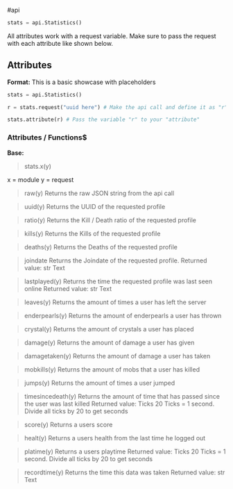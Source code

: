 #api

```py
stats = api.Statistics()
```

All attributes work with a request variable.
Make sure to pass the request with each attribute like shown below.


## Attributes

**Format:**
This is a basic showcase with placeholders
```py
stats = api.Statistics()

r = stats.request("uuid here") # Make the api call and define it as "r"

stats.attribute(r) # Pass the variable "r" to your "attribute"
```
 
### Attributes / Functions$

**Base:**
> stats.x(y)

x = module
y = request

> raw(y)
Returns the raw JSON string from the api call

> uuid(y)
Returns the UUID of the requested profile

> ratio(y)
Returns the Kill / Death ratio of the requested profile

> kills(y)
Returns the Kills of the requested profile

> deaths(y)
Returns the Deaths of the requested profile

> joindate
Returns the Joindate of the requested profile.
Returned value: str Text

> lastplayed(y)
Returns the time the requested profile was last seen online
Returned value: str Text

> leaves(y)
Returns the amount of times a user has left the server

> enderpearls(y)
Returns the amount of enderpearls a user has thrown

> crystal(y)
Returns the amount of crystals a user has placed

> damage(y)
Returns the amount of damage a user has given

> damagetaken(y)
Returns the amount of damage a user has taken

> mobkills(y)
Returns the amount of mobs that a user has killed

> jumps(y)
Returns the amount of times a user jumped

> timesincedeath(y)
Returns the amount of time that has passed since the user was last killed
Returned value: Ticks
20 Ticks = 1 second. Divide all ticks by 20 to get seconds

> score(y)
Returns a users score

> healt(y)
Returns a users health from the last time he logged out

> platime(y)
Returns a users playtime
Returned value: Ticks
20 Ticks = 1 second. Divide all ticks by 20 to get seconds

> recordtime(y)
Returns the time this data was taken
Returned value: str Text